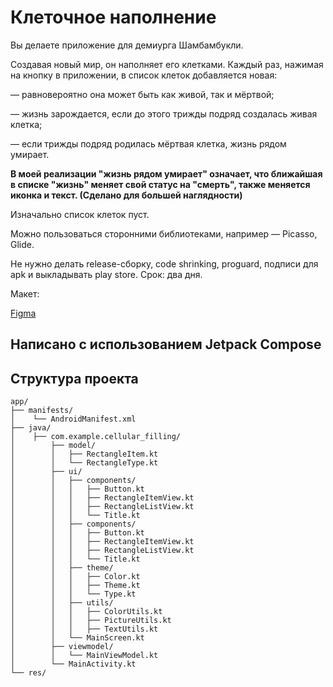 # Клеточное наполнение

Вы делаете приложение для демиурга Шамбамбукли. 

Создавая новый мир, он наполняет его клетками. Каждый раз, нажимая на кнопку в приложении, в список клеток добавляется новая:

— равновероятно она может быть как живой, так и мёртвой;

— жизнь зарождается, если до этого трижды подряд создалась живая клетка;

— если трижды подряд родилась мёртвая клетка, жизнь рядом умирает.

**В моей реализации "жизнь рядом умирает" означает, что ближайшая в списке "жизнь" меняет свой статус на "смерть", также меняется иконка и текст. (Сделано для большей наглядности)**



Изначально список клеток пуст. 

Можно пользоваться сторонними библиотеками, например — Picasso, Glide.

Не нужно делать release-сборку, code shrinking, proguard, подписи для apk и выкладывать play store. Срок: два дня.



Макет: 

[Figma](https://www.figma.com/file/RNGiOtbn0Iiyjt82BwMXWX/%D0%9F%D1%80%D0%B8%D0%BB%D0%BE%D0%B6%D0%B5%D0%BD%D0%B8%D0%B5-%D0%B4%D0%BB%D1%8F-%D0%B4%D0%B5%D0%BC%D0%B8%D1%83%D1%80%D0%B3%D0%B0-%D0%A8%D0%B0%D0%BC%D0%B1%D0%B0%D0%BC%D0%B1%D1%83%D0%BA%D0%BB%D0%B8?node-id=0%3A1)

## Написано с использованием Jetpack Compose

## Структура проекта

```plaintext
app/
├── manifests/
│    └── AndroidManifest.xml
├── java/            
│    ├── com.example.cellular_filling/  
│        ├── model/
│        │   ├── RectangleItem.kt       
│        │   └── RectangleType.kt
│        ├── ui/
│        │   ├── components/
│        │   │   ├── Button.kt       
│        │   │   ├── RectangleItemView.kt
│        │   │   ├── RectangleListView.kt
│        │   │   └── Title.kt
│        │   ├── components/
│        │   │   ├── Button.kt       
│        │   │   ├── RectangleItemView.kt
│        │   │   ├── RectangleListView.kt
│        │   │   └── Title.kt
│        │   ├── theme/
│        │   │   ├── Color.kt
│        │   │   ├── Theme.kt
│        │   │   └── Type.kt
│        │   ├── utils/
│        │   │   ├── ColorUtils.kt
│        │   │   ├── PictureUtils.kt
│        │   │   ├── TextUtils.kt
│        │   └── MainScreen.kt
│        ├── viewmodel/
│        │   └── MainViewModel.kt
│        └── MainActivity.kt
└── res/      
```

